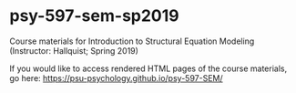 # psy-597-sem-sp2019
Course materials for Introduction to Structural Equation Modeling (Instructor: Hallquist; Spring 2019)

If you would like to access rendered HTML pages of the course materials, go here:
https://psu-psychology.github.io/psy-597-SEM/
